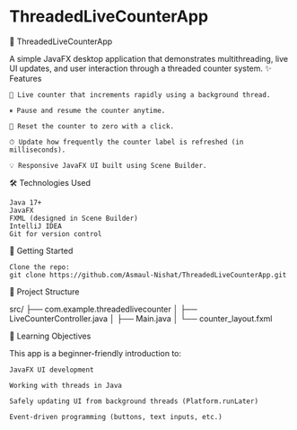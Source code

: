 # ThreadedLiveCounterApp
🧵 ThreadedLiveCounterApp

A simple JavaFX desktop application that demonstrates multithreading, live UI updates, and user interaction through a threaded counter system.
✨ Features

    🔢 Live counter that increments rapidly using a background thread.

    ⏸ Pause and resume the counter anytime.

    🔁 Reset the counter to zero with a click.

    ⏱ Update how frequently the counter label is refreshed (in milliseconds).

    💡 Responsive JavaFX UI built using Scene Builder.


🛠 Technologies Used

    Java 17+
    JavaFX
    FXML (designed in Scene Builder)
    IntelliJ IDEA
    Git for version control

🚀 Getting Started

    Clone the repo:
    git clone https://github.com/Asmaul-Nishat/ThreadedLiveCounterApp.git

📂 Project Structure

src/
├── com.example.threadedlivecounter
│   ├── LiveCounterController.java
│   ├── Main.java
│   └── counter_layout.fxml

📌 Learning Objectives

This app is a beginner-friendly introduction to:

    JavaFX UI development

    Working with threads in Java

    Safely updating UI from background threads (Platform.runLater)

    Event-driven programming (buttons, text inputs, etc.)
